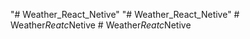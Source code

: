 "# Weather_React_Netive" 
"# Weather_React_Netive" 
#   W e a t h e r _ R e a t c _ N e t i v e  
 #   W e a t h e r _ R e a t c _ N e t i v e  
 